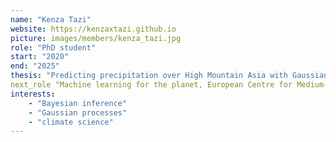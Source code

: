 ```yaml
---
name: "Kenza Tazi"
website: https://kenzaxtazi.github.io
picture: images/members/kenza_tazi.jpg
role: "PhD student" 
start: "2020"
end: "2025"
thesis: "Predicting precipitation over High Mountain Asia with Gaussian processes"
next_role "Machine learning for the planet, European Centre for Medium-range Weather Forecasts"
interests:
    - "Bayesian inference"
    - "Gaussian processes"
    - "climate science"
---
```

